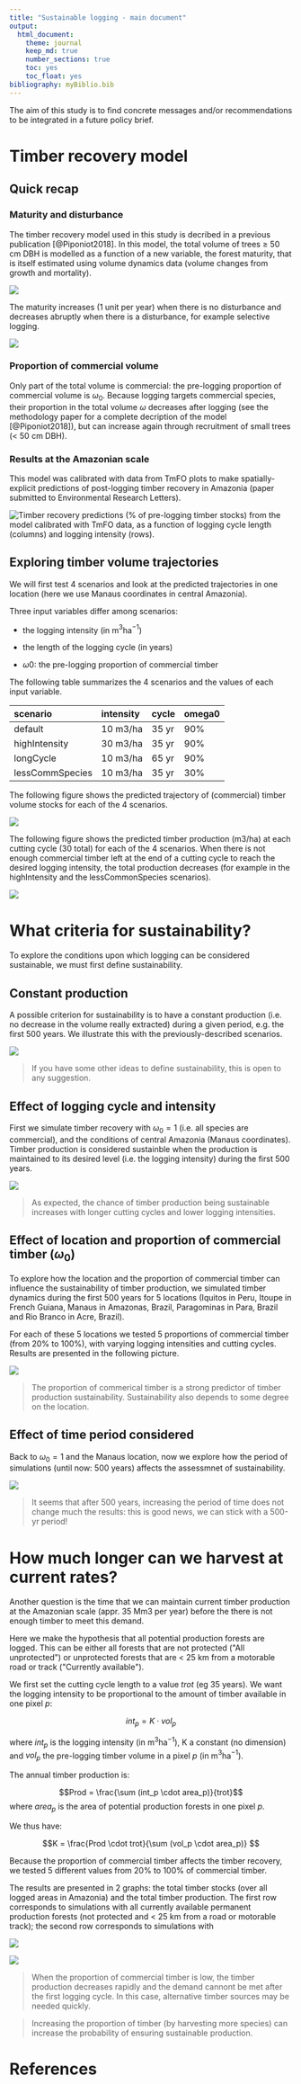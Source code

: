 ```yaml
---
title: "Sustainable logging - main document"
output: 
  html_document:
    theme: journal
    keep_md: true
    number_sections: true
    toc: yes
    toc_float: yes
bibliography: myBiblio.bib
---
```


The aim of this study is to find concrete messages and/or recommendations to be integrated in a future policy brief. 



# Timber recovery model

## Quick recap

### Maturity and disturbance

The timber recovery model used in this study is decribed in a previous publication [@Piponiot2018]. In this model, the total volume of trees $\geq$ 50 cm DBH is modelled as a function of a new variable, the forest maturity, that is itself estimated using volume dynamics data (volume changes from growth and mortality). 

![](main_files/figure-html/unnamed-chunk-1-1.png)<!-- -->

The maturity increases (1 unit per year) when there is no disturbance and decreases abruptly when there is a disturbance, for example selective logging. 

![](main_files/figure-html/unnamed-chunk-2-1.png)<!-- -->

### Proportion of commercial volume

Only part of the total volume is commercial: the pre-logging proportion of commercial volume is $\omega_0$. Because logging targets commercial species, their proportion in the total volume $\omega$ decreases after logging (see the methodology paper for a complete decription of the model [@Piponiot2018]), but can increase again through recruitment of small trees (< 50 cm DBH). 

### Results at the Amazonian scale 

This model was calibrated with data from TmFO plots to make spatially-explicit predictions of post-logging timber recovery in Amazonia (paper submitted to Environmental Research Letters). 

![Timber recovery predictions (% of pre-logging timber stocks) from the model calibrated with TmFO data, as a function of logging cycle length (columns) and logging intensity (rows).](graphs/recovery_amazonia.PNG)

## Exploring timber volume trajectories

We will first test 4 scenarios and look at the predicted trajectories in one location (here we use Manaus coordinates in central Amazonia).

Three input variables differ among scenarios: 

- the logging intensity (in m$^3$ha$^{-1}$)

- the length of the logging cycle (in years)

- $\omega 0$: the pre-logging proportion of commercial timber 



The following table summarizes the 4 scenarios and the values of each input variable. 

<table class="table" style="margin-left: auto; margin-right: auto;">
 <thead>
  <tr>
   <th style="text-align:left;"> scenario </th>
   <th style="text-align:left;"> intensity </th>
   <th style="text-align:left;"> cycle </th>
   <th style="text-align:left;"> omega0 </th>
  </tr>
 </thead>
<tbody>
  <tr>
   <td style="text-align:left;"> default </td>
   <td style="text-align:left;"> 10 m3/ha </td>
   <td style="text-align:left;"> 35 yr </td>
   <td style="text-align:left;"> 90% </td>
  </tr>
  <tr>
   <td style="text-align:left;"> highIntensity </td>
   <td style="text-align:left;"> 30 m3/ha </td>
   <td style="text-align:left;"> 35 yr </td>
   <td style="text-align:left;"> 90% </td>
  </tr>
  <tr>
   <td style="text-align:left;"> longCycle </td>
   <td style="text-align:left;"> 10 m3/ha </td>
   <td style="text-align:left;"> 65 yr </td>
   <td style="text-align:left;"> 90% </td>
  </tr>
  <tr>
   <td style="text-align:left;"> lessCommSpecies </td>
   <td style="text-align:left;"> 10 m3/ha </td>
   <td style="text-align:left;"> 35 yr </td>
   <td style="text-align:left;"> 30% </td>
  </tr>
</tbody>
</table>

The following figure shows the predicted trajectory of (commercial) timber volume stocks for each of the 4 scenarios. 

![](main_files/figure-html/illustr_traj_uncert-1.png)<!-- -->

The following figure shows the predicted timber production (m3/ha) at each cutting cycle (30 total) for each of the 4 scenarios. When there is not enough commercial timber left at the end of a cutting cycle to reach the desired logging intensity, the total production decreases (for example in the highIntensity and the lessCommonSpecies scenarios).

![](main_files/figure-html/illustr_vextReal_uncert-1.png)<!-- -->


# What criteria for sustainability? 

To explore the conditions upon which logging can be considered sustainable, we must first define sustainability. 

## Constant production

A possible criterion for sustainability is to have a constant production (i.e. no decrease in the volume really extracted) during a given period, e.g. the first 500 years. We illustrate this with the previously-described scenarios.

![](main_files/figure-html/illustr_sustainability-1.png)<!-- -->




> If you have some other ideas to define sustainability, this is open to any suggestion. 

## Effect of logging cycle and intensity

First we simulate timber recovery with $\omega_0 = 1$ (i.e. all species are commercial), and the conditions of central Amazonia (Manaus coordinates). Timber production is considered sustainble when the production is maintained to its desired level (i.e. the logging intensity) during the first 500 years. 

![](main_files/figure-html/unnamed-chunk-6-1.png)<!-- -->

> As expected, the chance of timber production being sustainable increases with longer cutting cycles and lower logging intensities. 

## Effect of location and proportion of commercial timber ($\omega_0$)

To explore how the location and the proportion of commercial timber can influence the sustainability of timber production, we simulated timber dynamics during the first 500 years for 5 locations (Iquitos in Peru, Itoupe in French Guiana, Manaus in Amazonas, Brazil, Paragominas in Para, Brazil and Rio Branco in Acre, Brazil). 

For each of these 5 locations we tested 5 proportions of commercial timber (from 20% to 100%), with varying logging intensities and cutting cycles. Results are presented in the following picture. 

![](main_files/figure-html/unnamed-chunk-7-1.png)<!-- -->

> The proportion of commerical timber is a strong predictor of timber production sustainability. Sustainability also depends to some degree on the location. 

## Effect of time period considered

Back to $\omega_0=1$ and the Manaus location, now we explore how the period of simulations (until now: 500 years) affects the assessmnet of sustainability. 

![](main_files/figure-html/unnamed-chunk-8-1.png)<!-- -->

> It seems that after 500 years, increasing the period of time does not change much the results: this is good news, we can stick with a 500-yr period!


# How much longer can we harvest at current rates?

Another question is the time that we can maintain current timber production at the Amazonian scale (appr. 35 Mm$3$ per year) before the there is not enough timber to meet this demand. 

Here we make the hypothesis that all potential production forests are logged. This can be either all forests that are not protected ("All unprotected") or unprotected forests that are $<$ 25 km from a motorable road or track ("Currently available"). 

We first set the cutting cycle length to a value $trot$ (eg 35 years). We want the logging intensity to be proportional to the amount of timber available in one pixel $p$: 

$$int_p = K \cdot vol_p$$ 

where $int_p$ is the logging intensity (in m$^3$ha$^{-1}$), K a constant (no dimension) and $vol_p$ the pre-logging timber volume in a pixel $p$ (in m$^3$ha$^{-1}$). 

The annual timber production is: 

$$Prod = \frac{\sum (int_p \cdot area_p)}{trot}$$
where $area_p$ is the area of potential production forests in one pixel $p$. 

We thus have: 

$$K = \frac{Prod \cdot trot}{\sum (vol_p \cdot area_p)} $$

Because the proportion of commercial timber affects the timber recovery, we tested 5 different values from 20% to 100% of commercial timber. 

The results are presented in 2 graphs: the total timber stocks (over all logged areas in Amazonia) and the total timber production. The first row corresponds to simulations with all currently available permanent production forests (not protected and < 25 km from a road or motorable track); the second row corresponds to simulations with 




![](main_files/figure-html/unnamed-chunk-9-1.png)<!-- -->


![](main_files/figure-html/unnamed-chunk-10-1.png)<!-- -->

> When the proportion of commercial timber is low, the timber production decreases rapidly and the demand cannont be met after the first logging cycle. In this case, alternative timber sources may be needed quickly. 

> Increasing the proportion of timber (by harvesting more species) can increase the probability of ensuring sustainable production.



# References
